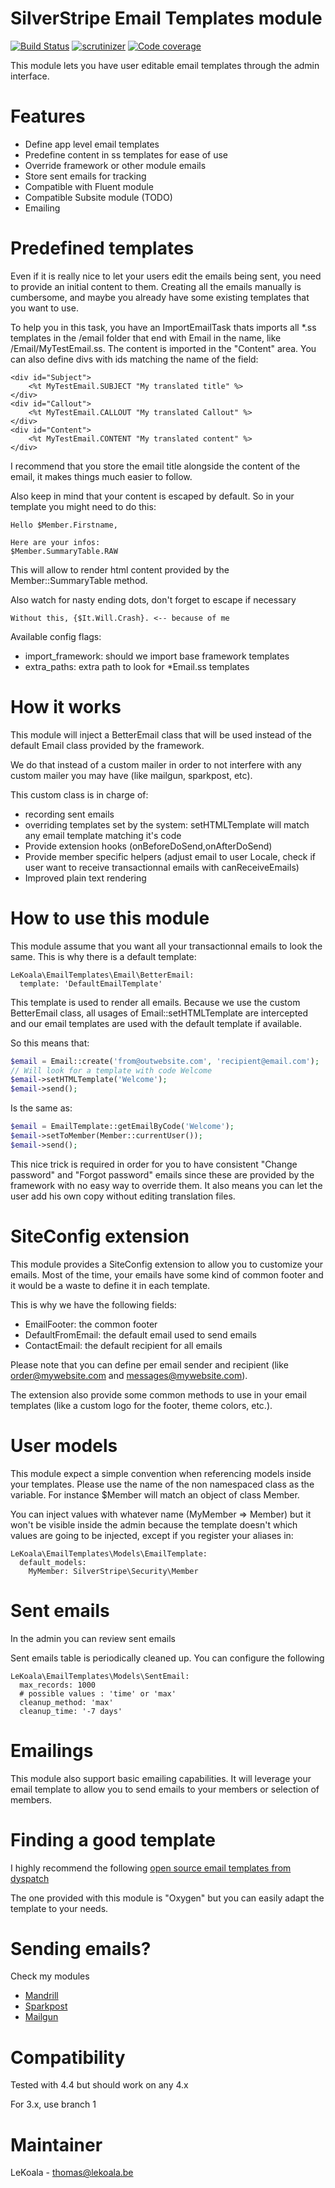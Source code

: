 SilverStripe Email Templates module
==================

[![Build Status](https://travis-ci.org/lekoala/silverstripe-email-templates.svg?branch=master)](https://travis-ci.org/lekoala/silverstripe-email-templates/)
[![scrutinizer](https://scrutinizer-ci.com/g/lekoala/silverstripe-email-templates/badges/quality-score.png?b=master)](https://scrutinizer-ci.com/g/lekoala/silverstripe-email-templates/)
[![Code coverage](https://codecov.io/gh/lekoala/silverstripe-email-templates/branch/master/graph/badge.svg)](https://codecov.io/gh/lekoala/silverstripe-email-templates)

This module lets you have user editable email templates through the admin interface.

Features
==================

- Define app level email templates
- Predefine content in ss templates for ease of use
- Override framework or other module emails
- Store sent emails for tracking
- Compatible with Fluent module
- Compatible Subsite module (TODO)
- Emailing

Predefined templates
==================

Even if it is really nice to let your users edit the emails being sent, you need
to provide an initial content to them. Creating all the emails manually is cumbersome, and
maybe you already have some existing templates that you want to use.

To help you in this task, you have an ImportEmailTask thats imports all *.ss templates in the /email folder that
end with Email in the name, like /Email/MyTestEmail.ss.
The content is imported in the "Content" area. You can also define divs with ids matching the name of the field:

    <div id="Subject">
        <%t MyTestEmail.SUBJECT "My translated title" %>
    </div>
    <div id="Callout">
        <%t MyTestEmail.CALLOUT "My translated Callout" %>
    </div>
    <div id="Content">
        <%t MyTestEmail.CONTENT "My translated content" %>
    </div>

I recommend that you store the email title alongside the content of the email, it makes things much easier to follow.

Also keep in mind that your content is escaped by default. So in your template you might need to do this:

    Hello $Member.Firstname,

    Here are your infos:
    $Member.SummaryTable.RAW

This will allow to render html content provided by the Member::SummaryTable method.

Also watch for nasty ending dots, don't forget to escape if necessary

    Without this, {$It.Will.Crash}. <-- because of me

Available config flags:
- import_framework: should we import base framework templates
- extra_paths: extra path to look for *Email.ss templates

How it works
==================

This module will inject a BetterEmail class that will be used instead of the default Email class provided by the framework.

We do that instead of a custom mailer in order to not interfere with any custom mailer you may have (like mailgun, sparkpost, etc).

This custom class is in charge of:
- recording sent emails
- overriding templates set by the system: setHTMLTemplate will match any email template matching it's code
- Provide extension hooks (onBeforeDoSend,onAfterDoSend)
- Provide member specific helpers (adjust email to user Locale, check if user want to receive transactionnal emails with canReceiveEmails)
- Improved plain text rendering

How to use this module
==================

This module assume that you want all your transactionnal emails to look the same. This is why there is a default template:

    LeKoala\EmailTemplates\Email\BetterEmail:
      template: 'DefaultEmailTemplate'

This template is used to render all emails. Because we use the custom BetterEmail class, all usages of Email::setHTMLTemplate are intercepted and
our email templates are used with the default template if available.

So this means that:

```php
$email = Email::create('from@outwebsite.com', 'recipient@email.com');
// Will look for a template with code Welcome
$email->setHTMLTemplate('Welcome');
$email->send();
```

Is the same as:

```php
$email = EmailTemplate::getEmailByCode('Welcome');
$email->setToMember(Member::currentUser());
$email->send();
```

This nice trick is required in order for you to have consistent "Change password" and "Forgot password" emails since these are provided by the framework
with no easy way to override them. It also means you can let the user add his own copy without editing translation files.

SiteConfig extension
==================

This module provides a SiteConfig extension to allow you to customize your emails. Most of the time, your emails have some kind of common footer and it would be a waste to define it in each template.

This is why we have the following fields:
- EmailFooter: the common footer
- DefaultFromEmail: the default email used to send emails
- ContactEmail: the default recipient for all emails

Please note that you can define per email sender and recipient (like order@mywebsite.com and messages@mywebsite.com).

The extension also provide some common methods to use in your email templates (like a custom logo for the footer, theme colors, etc.).

User models
==================

This module expect a simple convention when referencing models inside your templates. Please use the name of the non namespaced class as the variable.
For instance $Member will match an object of class Member.

You can inject values with whatever name (MyMember => Member) but it won't be visible inside the admin because
the template doesn't which values are going to be injected, except if you register your aliases in:

    LeKoala\EmailTemplates\Models\EmailTemplate:
      default_models:
        MyMember: SilverStripe\Security\Member

Sent emails
==================

In the admin you can review sent emails

Sent emails table is periodically cleaned up. You can configure the following

    LeKoala\EmailTemplates\Models\SentEmail:
      max_records: 1000
      # possible values : 'time' or 'max'
      cleanup_method: 'max'
      cleanup_time: '-7 days'

Emailings
==================

This module also support basic emailing capabilities. It will leverage your email template to allow you to send
emails to your members or selection of members.

Finding a good template
==================

I highly recommend the following [open source email templates from dyspatch](https://www.dyspatch.io/resources/templates/oxygen/)

The one provided with this module is "Oxygen" but you can easily adapt the template to your needs.

Sending emails?
==================

Check my modules

- [Mandrill](https://github.com/lekoala/silverstripe-mandrill)
- [Sparkpost](https://github.com/lekoala/silverstripe-sparkpost)
- [Mailgun](https://github.com/lekoala/silverstripe-mailgun)

Compatibility
==================
Tested with 4.4 but should work on any 4.x

For 3.x, use branch 1

Maintainer
==================
LeKoala - thomas@lekoala.be
